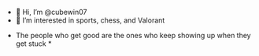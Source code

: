 - 👋 Hi, I’m @cubewin07
- 👀 I’m interested in sports, chess, and Valorant 

* The people who get good are the ones who keep showing up when they get stuck  *

<!---
cubewin07/cubewin07 is a ✨ special ✨ repository because its `README.md` (this file) appears on your GitHub profile.
You can click the Preview link to take a look at your changes.
--->
